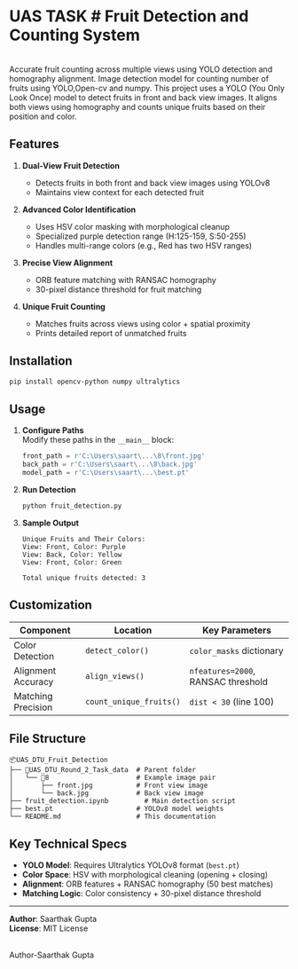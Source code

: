 # UAS TASK # Fruit Detection and Counting System  
<br>
Accurate fruit counting across multiple views using YOLO detection and homography alignment. Image detection model for counting number of fruits using YOLO,Open-cv and numpy.
This project uses a YOLO (You Only Look Once) model to detect fruits in front and back view images. It aligns both views using homography and counts unique fruits based on their position and color.

## Features  

1. **Dual-View Fruit Detection**  
   - Detects fruits in both front and back view images using YOLOv8  
   - Maintains view context for each detected fruit  

2. **Advanced Color Identification**  
   - Uses HSV color masking with morphological cleanup  
   - Specialized purple detection range (H:125-159, S:50-255)  
   - Handles multi-range colors (e.g., Red has two HSV ranges)  

3. **Precise View Alignment**  
   - ORB feature matching with RANSAC homography  
   - 30-pixel distance threshold for fruit matching  

4. **Unique Fruit Counting**  
   - Matches fruits across views using color + spatial proximity  
   - Prints detailed report of unmatched fruits  

## Installation  
```bash
pip install opencv-python numpy ultralytics
```

## Usage  
1. **Configure Paths**  
   Modify these paths in the `__main__` block:  
   ```python
   front_path = r'C:\Users\saart\...\8\front.jpg'
   back_path = r'C:\Users\saart\...\8\back.jpg'
   model_path = r'C:\Users\saart\...\best.pt'
   ```

2. **Run Detection**  
   ```bash
   python fruit_detection.py
   ```

3. **Sample Output**  
   ```
   Unique Fruits and Their Colors:
   View: Front, Color: Purple
   View: Back, Color: Yellow
   View: Front, Color: Green

   Total unique fruits detected: 3
   ```

## Customization  

| Component            | Location                     | Key Parameters                |
|----------------------|------------------------------|--------------------------------|
| Color Detection      | `detect_color()`             | `color_masks` dictionary       |
| Alignment Accuracy   | `align_views()`              | `nfeatures=2000`, RANSAC threshold |
| Matching Precision   | `count_unique_fruits()`      | `dist < 30` (line 100)         |

## File Structure  
```
📦UAS_DTU_Fruit_Detection
├── 📂UAS_DTU_Round_2_Task_data  # Parent folder
│   └── 📂8                      # Example image pair
│       ├── front.jpg           # Front view image
│       └── back.jpg            # Back view image
├── fruit_detection.ipynb         # Main detection script
├── best.pt                     # YOLOv8 model weights
└── README.md                   # This documentation
```

## Key Technical Specs  
- **YOLO Model**: Requires Ultralytics YOLOv8 format (`best.pt`)  
- **Color Space**: HSV with morphological cleaning (opening + closing)  
- **Alignment**: ORB features + RANSAC homography (50 best matches)  
- **Matching Logic**: Color consistency + 30-pixel distance threshold  

---

**Author**: Saarthak Gupta  
**License**: MIT License

<br>
Author-Saarthak Gupta

